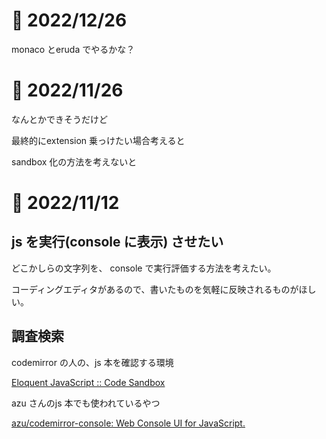 # 📝 2022/12/26

monaco とeruda でやるかな？

# 📝 2022/11/26

なんとかできそうだけど

最終的にextension 乗っけたい場合考えると

sandbox 化の方法を考えないと

# 📝 2022/11/12

## js を実行(console に表示) させたい

どこかしらの文字列を、 console で実行評価する方法を考えたい。

コーディングエディタがあるので、書いたものを気軽に反映されるものがほしい。

## 調査検索

codemirror の人の、js 本を確認する環境

[Eloquent JavaScript :: Code Sandbox](https://eloquentjavascript.net/code/)

azu さんのjs 本でも使われているやつ

[azu/codemirror-console: Web Console UI for JavaScript.](https://github.com/azu/codemirror-console)
